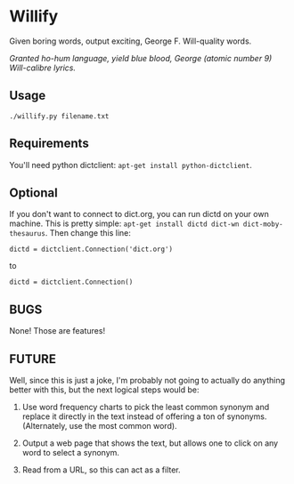 # Willify
Given boring words, output exciting, George F. Will-quality words.

*Granted ho-hum language, yield blue blood,
George (atomic number 9) Will-calibre lyrics.*

## Usage

    ./willify.py filename.txt

## Requirements

You'll need python dictclient: `apt-get install python-dictclient`.


## Optional

If you don't want to connect to dict.org, you can run dictd on your
own machine. This is pretty simple: `apt-get install dictd dict-wn
dict-moby-thesaurus`. Then change this line:

    dictd = dictclient.Connection('dict.org')

to

    dictd = dictclient.Connection()

## BUGS

None! Those are features!

## FUTURE 

Well, since this is just a joke, I'm probably not going to actually do
anything better with this, but the next logical steps would be:

1. Use word frequency charts to pick the least common synonym and
   replace it directly in the text instead of offering a ton of
   synonyms. (Alternately, use the most common word).

2. Output a web page that shows the text, but allows one to click on
   any word to select a synonym.

3. Read from a URL, so this can act as a filter.
